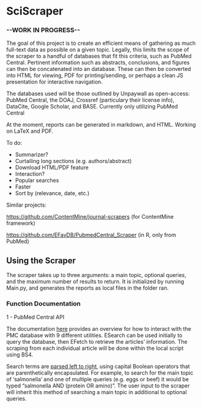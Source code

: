 # SciScraper
### --WORK IN PROGRESS--

The goal of this project is to create an efficient means of gathering as much full-text data as possible on a given topic. Legally, this limits the scope of the scraper to a handful of databases that fit this criteria, such as PubMed Central. Pertinent information such as abstracts, conclusions, and figures can then be concatenated into an database. These can then be converted into HTML for viewing, PDF for printing/sending, or perhaps a clean JS presentation for interactive navigation.

The databases used will be those outlined by Unpaywall as open-access: PubMed Central, the DOAJ, Crossref (particulary their license info), DataCite, Google Scholar, and BASE. Currently only utilizing PubMed Central

At the moment, reports can be generated in markdown, and HTML. Working on LaTeX and PDF.

To do:

* Summarizer?
* Curtailing long sections (e.g. authors/abstract)
* Download HTML/PDF feature
* Interaction?
* Popular searches
* Faster
* Sort by (relevance, date, etc.)

Similar projects: 

https://github.com/ContentMine/journal-scrapers (for ContentMine framework)

https://github.com/EFavDB/PubmedCentral_Scraper (in R, only from PubMed)

## Using the Scraper

The scraper takes up to three arguments: a main topic, optional queries, and the maximum number of results to return. It is initialized by running Main.py, and generates the reports as local files in the folder ran.

### Function Documentation

1 - PubMed Central API

The documentation [here](https://www.ncbi.nlm.nih.gov/books/NBK25497/#_chapter2_The_Nine_Eutilities_in_Brief_) provides an overview for how to interact with the PMC database with 9 different utilities. ESearch can be used initially to query the database, then EFetch to retrieve the articles’ information. The scraping from each individual article will be done within the local script using BS4. 

Search terms are [parsed left to right](https://www.nlm.nih.gov/bsd/disted/pubmedtutorial/020_380.html), using capital Boolean operators that are parenthetically encapsulated. For example, to search for the main topic of ‘salmonella’ and one of multiple queries (e.g. eggs or beef) it would be typed “salmonella AND (protein OR amino)”. The user input to the scraper will inherit this method of searching a main topic in additional to optional queries. 
